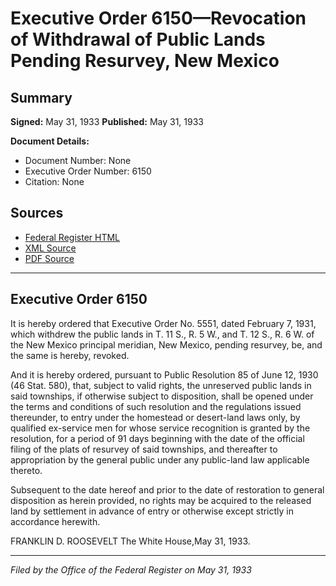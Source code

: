# Executive Order 6150—Revocation of Withdrawal of Public Lands Pending Resurvey, New Mexico

## Summary

**Signed:** May 31, 1933
**Published:** May 31, 1933

**Document Details:**
- Document Number: None
- Executive Order Number: 6150
- Citation: None

## Sources
- [Federal Register HTML](https://www.presidency.ucsb.edu/documents/executive-order-6150-revocation-withdrawal-public-lands-pending-resurvey-new-mexico)
- [XML Source](None)
- [PDF Source](None)

---

## Executive Order 6150

It is hereby ordered that Executive Order No. 5551, dated February 7, 1931, which withdrew the public lands in T. 11 S., R. 5 W., and T. 12 S., R. 6 W. of the New Mexico principal meridian, New Mexico, pending resurvey, be, and the same is hereby, revoked.

And it is hereby ordered, pursuant to Public Resolution 85 of June 12, 1930 (46 Stat. 580), that, subject to valid rights, the unreserved public lands in said townships, if otherwise subject to disposition, shall be opened under the terms and conditions of such resolution and the regulations issued thereunder, to entry under the homestead or desert-land laws only, by qualified ex-service men for whose service recognition is granted by the resolution, for a period of 91 days beginning with the date of the official filing of the plats of resurvey of said townships, and thereafter to appropriation by the general public under any public-land law applicable thereto.

Subsequent to the date hereof and prior to the date of restoration to general disposition as herein provided, no rights may be acquired to the released land by settlement in advance of entry or otherwise except strictly in accordance herewith.

FRANKLIN D. ROOSEVELT
The White House,May 31, 1933.

---

*Filed by the Office of the Federal Register on May 31, 1933*
